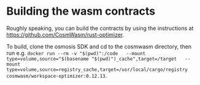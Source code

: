 # Building the wasm contracts

Roughly speaking, you can build the contracts by using the instructions at <https://github.com/CosmWasm/rust-optimizer>.

To build, clone the osmosis SDK and cd to the cosmwasm directory, then run e.g.
```docker run --rm -v "$(pwd)":/code   --mount type=volume,source="$(basename "$(pwd)")_cache",target=/target   --mount type=volume,source=registry_cache,target=/usr/local/cargo/registry   cosmwasm/workspace-optimizer:0.12.13```.